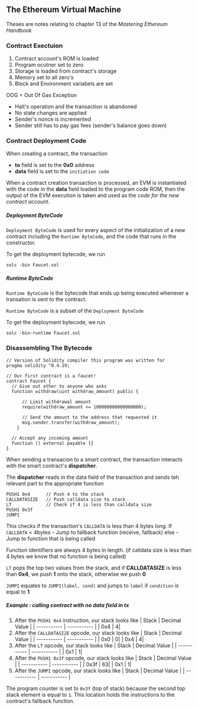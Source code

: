## The Ethereum Virtual Machine
Theses are notes relating to chapter 13 of the *Mastering Ethereum Handbook*

### Contract Exectuion
1) Contract account's ROM is loaded
2) Program ocutner set to zero
3) Storage is loaded from contract's storage
4) Memory set to all zero's
5) Block and Environment variabels are set

OOG = Out Of Gas Exception
- Halt's operation and the transaction is abandoned
- No state changes are applied
- Sender's nonce is incremented
- Sender still has to pay gas fees (sender's balance goes down)

### Contract Deployment Code
When creating a contract, the transaction 
- **to** field is set to the **0x0** address
- **data** field is set to the `initiation code`

When a contract creation transaction is processed, an EVM is instantiated with the code in the **data** field loaded to the program code ROM, then the output of the EVM execution is taken and used as the *code for the new contract account*. 

##### Deployment ByteCode
`Deployment ByteCode`  is used for every aspect of the initialization of a new contract including the `Runtime ByteCode`, and the code that runs in the constructor.

To get the deployment bytecode, we run
```console
solc -bin Faucet.sol
```

##### Runtime ByteCode
`Runtime ByteCode` is the bytecode that ends up being executed whenever a transation is sent to the contract. 

`Runtime ByteCode` is a subset of the `Deployment ByteCode`

To get the deployment bytecode, we run
```console
solc -bin-runtime Faucet.sol
```

### Disassembling The Bytecode
```solidity
// Version of Solidity compiler this program was written for
pragma solidity ^0.4.19;

// Our first contract is a faucet!
contract Faucet {
  // Give out ether to anyone who asks
  function withdraw(uint withdraw_amount) public {

      // Limit withdrawal amount
      require(withdraw_amount <= 100000000000000000);

      // Send the amount to the address that requested it
      msg.sender.transfer(withdraw_amount);
    }

  // Accept any incoming amount
  function () external payable {}
}
```

When sending a transacion to a smart contract, the transaction interacts with the smart contract's **dispatcher**.

The **dispatcher** reads in the data field of the transaction and sends teh relevant part to the appropriate function

```
PUSH1 0x4      // Push 4 to the stack 
CALLDATASIZE   // Push calldata size to stack
LT             // Check if 4 is less than calldata size
PUSH1 0x3f
JUMPI
```

This checks if the transaction's `CALLDATA` is less than 4 bytes long.
If `CALLDATA` < 4bytes
	- Jump to fallback function (receive, fallback)
else 
	- Jump to function that is being called

Function identifiers are always 4 bytes in length. (if calldata size is less than 4 bytes we know that no function is being called)

`LT` pops the top two values from the stack, and if **CALLDATASIZE** is less than **0x4**, we push **1** onto the stack, otherwise we push **0**

`JUMPI` equates to `JUMPI(label, cond)` and jumps to `label` if `condition` is equal to **1**

##### Example : calling contract with no data field in tx
1) After the `PUSH1 0x4` instruction, our stack looks like
| Stack      | Decimal Value |
| ----------- | ----------- |
| 0x4 | 4|
2) After the `CALLDATASIZE` opcode, our stack looks like
| Stack      | Decimal Value |
| ----------- | ----------- |
| 0x0 | 0|
| 0x4 | 4|
3) After the `LT` opcode, our stack looks like
| Stack      | Decimal Value |
| ----------- | ----------- |
| 0x1 | 1|
4) After the `PUSH1 0x3f` opcode, our stack looks like
| Stack      | Decimal Value |
| ----------- | ----------- |
| 0x3f | 63|
| 0x1 | 1|
5) After the `JUMPI` opcode, our stack looks like
| Stack      | Decimal Value |
| ----------- | ----------- |

The program counter is set to `0x3f` (top of stack) because the second top stack element is equal to `1`. This location holds the instructions to the contract's fallback function.